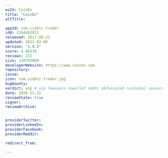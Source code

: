 ```yaml
---
wsId: CoinEx
title: "CoinEx"
altTitle:

appId: com.viabtc.trader
idd: 1264462812
released: 2017-08-23
updated: 2021-02-06
version: "2.9.3"
score: 4.46319
reviews: 231
size: 120793088
developerWebsite: https://www.coinex.com
repository:
issue:
icon: com.viabtc.trader.jpg
bugbounty:
verdict: wip # wip fewusers nowallet nobtc obfuscated custodial nosource nonverifiable reproducible bounty defunct
date: 2020-12-22
reviewStale: true
signer:
reviewArchive:


providerTwitter:
providerLinkedIn:
providerFacebook:
providerReddit:

redirect_from:

---
```


